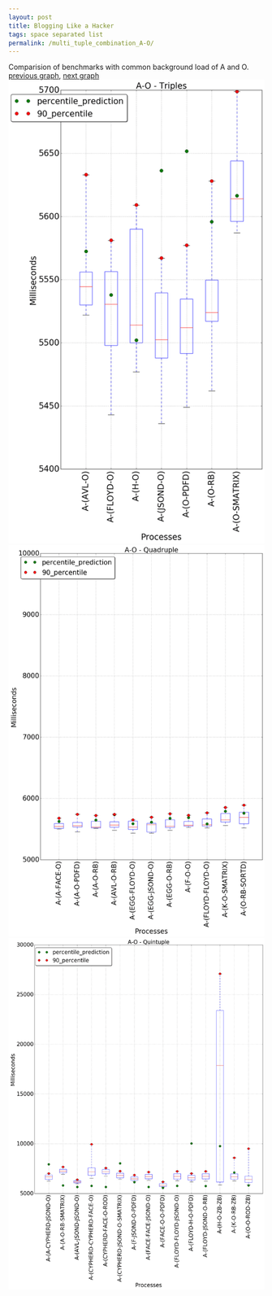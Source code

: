 ```yaml
---
layout: post
title: Blogging Like a Hacker
tags: space separated list
permalink: /multi_tuple_combination_A-O/
---
```


Comparision of benchmarks with common background load of A and O.
[previous graph](../multi_tuple_combination_A-K/), [next graph](../multi_tuple_combination_A-PDFD/)
<img src="./images/triple/A/A-O_box.png" alt="graph figure"><img src="./images/quadruple/A/A-O_box.png" alt="graph figure"><img src="./images/quintuple/A/A-O_box.png" alt="graph figure">